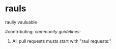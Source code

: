 # rauls
raully vauluable

#contributing:
*community guidelines:*
1. All pull requests musts start with "raul requests:"
